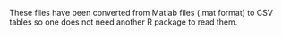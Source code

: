 These files have been converted from Matlab files (.mat format) to CSV tables so one does not need another R package to read them.
